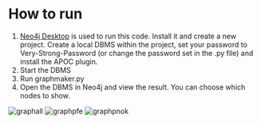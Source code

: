 # How to run

1. [Neo4j Desktop](https://neo4j.com/download/) is used to run this code. Install it and create a new project. Create a local DBMS within the project, set your password to Very-Strong-Password (or change the password set in the .py file) and install the APOC plugin.
2. Start the DBMS
3. Run graphmaker.py
4. Open the DBMS in Neo4j and view the result. You can choose which nodes to show.

![graphall](https://github.com/djboek42/uniprot-to-neo4j/assets/78880986/87cb4672-4aee-4dac-b2b3-b3e13633b4c8)
![graphpfe](https://github.com/djboek42/uniprot-to-neo4j/assets/78880986/8624c6d7-0203-4e2d-906c-3f0fc4bb871e)
![graphpnok](https://github.com/djboek42/uniprot-to-neo4j/assets/78880986/93ef7af3-e7b0-4925-a05c-14bd1b39defa)
